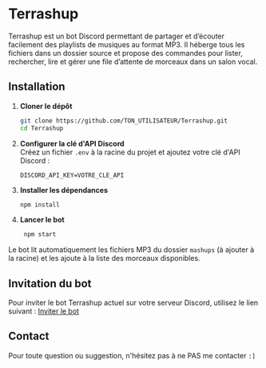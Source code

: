 # Terrashup

Terrashup est un bot Discord permettant de partager et d’écouter facilement des playlists de musiques au format MP3. Il héberge tous les fichiers dans un dossier source et propose des commandes pour lister, rechercher, lire et gérer une file d’attente de morceaux dans un salon vocal.

## Installation

1. **Cloner le dépôt**  
   ```bash
   git clone https://github.com/TON_UTILISATEUR/Terrashup.git
   cd Terrashup

2. **Configurer la clé d'API Discord**  
   Créez un fichier `.env` à la racine du projet et ajoutez votre clé d'API Discord  :
   ```env
   DISCORD_API_KEY=VOTRE_CLE_API
   ```

3. **Installer les dépendances**  
   ```bash
   npm install
   ```

4. **Lancer le bot**  
   ```bash
    npm start
    ```
Le bot lit automatiquement les fichiers MP3 du dossier `mashups` (à ajouter à la racine) et les ajoute à la liste des morceaux disponibles. 

## Invitation du bot
Pour inviter le bot Terrashup actuel sur votre serveur Discord, utilisez le lien suivant : [Inviter le bot](https://discord.com/oauth2/authorize?client_id=1371934302857724006&permissions=1758114394668864&integration_type=0&scope=bot)

## Contact
Pour toute question ou suggestion, n'hésitez pas à ne PAS me contacter `:]`